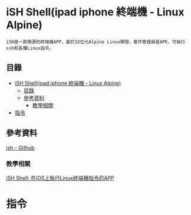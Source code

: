 # iSH Shell(ipad iphone 終端機 - Linux Alpine)

```
iSH是一款開源的終端機APP，基於32位元Alpine Linux開發，套件管理員是APK，可執行ssh和各種Linux指令。
```

## 目錄

- [iSH Shell(ipad iphone 終端機 - Linux Alpine)](#ish-shellipad-iphone-終端機---linux-alpine)
	- [目錄](#目錄)
	- [參考資料](#參考資料)
		- [教學相關](#教學相關)
- [指令](#指令)

## 參考資料

[ish - Github](https://github.com/ish-app/ish)

### 教學相關

[iSH Shell: 在iOS上執行Linux終端機指令的APP](https://ivonblog.com/posts/ish-shell-ios/#1-%E5%AE%89%E8%A3%9Dish)

# 指令

```bash
```
